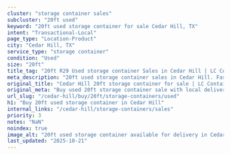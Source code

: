 ```yaml
---
cluster: "storage container sales"
subcluster: "20ft used"
keyword: "20ft used storage container for sale Cedar Hill, TX"
intent: "Transactional-Local"
page_type: "Location-Product"
city: "Cedar Hill, TX"
service_type: "storage container"
condition: "Used"
size: "20ft"
title_tag: "20ft R29 Used storage container Sales in Cedar Hill | LC Container"
meta_description: "20ft used storage container sales in Cedar Hill. Fast delivery, competitive pricing. Serving storage containers area. Quote ID: IP7. Call (214) 524-4168 for your free quote today."
original_title: "Cedar Hill 20ft storage container for sale | LC Container"
original_meta: "Buy used 20ft storage container sale with local delivery in Cedar Hill, TX. LC Container — local Since 2003. Request a fast quote today."
url_slug: "/cedar-hill/buy/20ft/storage-containers/used"
h1: "Buy 20ft used storage container in Cedar Hill"
internal_links: "/cedar-hill/storage-containers/sales"
priority: 3
notes: "NaN"
noindex: true
image_alt: "20ft used storage container available for delivery in Cedar Hill"
last_updated: "2025-10-21"
---
```


<!-- TODO: Add unique city/inventory copy, images, and internal links here. -->
